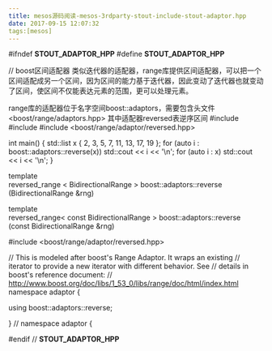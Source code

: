```yaml
---
title: mesos源码阅读-mesos-3rdparty-stout-include-stout-adaptor.hpp
date: 2017-09-15 12:07:32
tags:[mesos]
---
```


#ifndef __STOUT_ADAPTOR_HPP__
#define __STOUT_ADAPTOR_HPP__

// boost区间适配器
类似迭代器的适配器，range库提供区间适配器，可以把一个区间适配成另一个区间，因为区间的能力基于迭代器，因此变动了迭代器也就变动了区间，使区间不仅能表达元素的范围，更可以处理元素。

range库的适配器位于名字空间boost::adaptors，需要包含头文件<boost/range/adaptors.hpp>
其中适配器reversed表逆序区间
#include <list>
#include <iostream>
#include <boost/range/adaptor/reversed.hpp>

int main() {
    std::list<int> x { 2, 3, 5, 7, 11, 13, 17, 19 };
    for (auto i : boost::adaptors::reverse(x))
        std::cout << i << '\n';
    for (auto i : x)
        std::cout << i << '\n';
}

template<class BidirectionalRange >  
reversed_range < BidirectionalRange >  boost::adaptors::reverse (BidirectionalRange &rng) 
  
template<class BidirectionalRange >  
reversed_range< const BidirectionalRange >  boost::adaptors::reverse (const BidirectionalRange &rng) 

#include <boost/range/adaptor/reversed.hpp>

// This is modeled after boost's Range Adaptor. It wraps an existing
// iterator to provide a new iterator with different behavior. See
// details in boost's reference document:
// http://www.boost.org/doc/libs/1_53_0/libs/range/doc/html/index.html
namespace adaptor {

using boost::adaptors::reverse;

} // namespace adaptor {

#endif // __STOUT_ADAPTOR_HPP__

